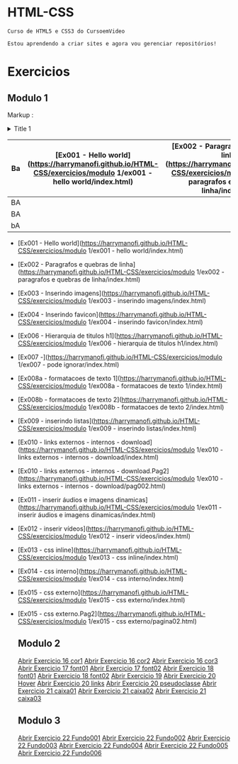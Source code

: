 # HTML-CSS
    Curso de HTML5 e CSS3 do CursoemVideo

    Estou aprendendo a criar sites e agora vou gerenciar repositórios!
 
# Exercicios #

## Modulo 1 ##

Markup : <details>
               <summary>Title 1</summary>
               <p>Content 1 Content 1 Content 1 Content 1 Content 1</p>
             </details>

| Ba  | [Ex001 - Hello world](https://harrymanofi.github.io/HTML-CSS/exercicios/modulo 1/ex001 - hello world/index.html)  | [Ex002 - Paragrafos e quebras de linha](https://harrymanofi.github.io/HTML-CSS/exercicios/modulo 1/ex002 - paragrafos e quebras de linha/index.html)  | [Ex003 - Inserindo imagens](https://harrymanofi.github.io/HTML-CSS/exercicios/modulo 1/ex003 - inserindo imagens/index.html)  |
|---|---|---|---|
| BA  |   |   |   |
| BA  |   |   |   |
| bA  |   |   |   |

- [Ex001 - Hello world](https://harrymanofi.github.io/HTML-CSS/exercicios/modulo 1/ex001 - hello world/index.html)

- [Ex002 - Paragrafos e quebras de linha](https://harrymanofi.github.io/HTML-CSS/exercicios/modulo 1/ex002 - paragrafos e quebras de linha/index.html)

- [Ex003 - Inserindo imagens](https://harrymanofi.github.io/HTML-CSS/exercicios/modulo 1/ex003 - inserindo imagens/index.html)

- [Ex004 - Inserindo favicon](https://harrymanofi.github.io/HTML-CSS/exercicios/modulo 1/ex004 - inserindo favicon/index.html)

- [Ex006 - Hierarquia de titulos h1](https://harrymanofi.github.io/HTML-CSS/exercicios/modulo 1/ex006 - hierarquia de titulos h1/index.html)

- [Ex007 -](https://harrymanofi.github.io/HTML-CSS/exercicios/modulo 1/ex007 - pode ignorar/index.html)

- [Ex008a - formatacoes de texto 1](https://harrymanofi.github.io/HTML-CSS/exercicios/modulo 1/ex008a - formatacoes de texto 1/index.html)

- [Ex008b - formatacoes de texto 2](https://harrymanofi.github.io/HTML-CSS/exercicios/modulo 1/ex008b - formatacoes de texto 2/index.html)

- [Ex009 - inserindo listas](https://harrymanofi.github.io/HTML-CSS/exercicios/modulo 1/ex009 - inserindo listas/index.html)

- [Ex010 - links externos - internos - download](https://harrymanofi.github.io/HTML-CSS/exercicios/modulo 1/ex010 - links externos - internos - download/index.html)

- [Ex010 - links externos - internos - download.Pag2](https://harrymanofi.github.io/HTML-CSS/exercicios/modulo 1/ex010 - links externos - internos - download/pag002.html)

- [Ex011 - inserir áudios e imagens dinamicas](https://harrymanofi.github.io/HTML-CSS/exercicios/modulo 1/ex011 - inserir áudios e imagens dinamicas/index.html)

- [Ex012 - inserir vídeos](https://harrymanofi.github.io/HTML-CSS/exercicios/modulo 1/ex012 - inserir vídeos/index.html)

- [Ex013 - css inline](https://harrymanofi.github.io/HTML-CSS/exercicios/modulo 1/ex013 - css inline/index.html)

- [Ex014 - css interno](https://harrymanofi.github.io/HTML-CSS/exercicios/modulo 1/ex014 - css interno/index.html)

- [Ex015 - css externo](https://harrymanofi.github.io/HTML-CSS/exercicios/modulo 1/ex015 - css externo/index.html)

- [Ex015 - css externo.Pag2](https://harrymanofi.github.io/HTML-CSS/exercicios/modulo 1/ex015 - css externo/pagina02.html)


    <h2>Modulo 2</h2>
        <a href="https://harrymanofi.github.io/HTML-CSS/exercicios/modulo 2/ex016 - representando cores/cor01.html"> Abrir Exercicio 16 cor1</a>
        <a href="https://harrymanofi.github.io/HTML-CSS/exercicios/modulo 2/ex016 - representando cores/cor02.html"> Abrir Exercicio 16 cor2</a>
        <a href="https://harrymanofi.github.io/HTML-CSS/exercicios/modulo 2/ex016 - representando cores/cor03.html"> Abrir Exercicio 16 cor3</a>
        <a href="https://harrymanofi.github.io/HTML-CSS/exercicios/modulo 2/ex017 - Famílias de fonte com CSS/font01.html"> Abrir Exercicio 17 font01</a>
        <a href="https://harrymanofi.github.io/HTML-CSS/exercicios/modulo 2/ex017 - Famílias de fonte com CSS/font02.html"> Abrir Exercicio 17 font02</a>
        <a href="https://harrymanofi.github.io/HTML-CSS/exercicios/modulo 2/ex018 - Usando Google Fonts/font01.html"> Abrir Exercicio 18 font01</a>
        <a href="https://harrymanofi.github.io/HTML-CSS/exercicios/modulo 2/ex018 - Usando Google Fonts/font02.html"> Abrir Exercicio 18 font02</a>
        <a href="https://harrymanofi.github.io/HTML-CSS/exercicios/modulo 2/ex019 - Usando o id e o class com CSS/seletor01.html"> Abrir Exercicio 19</a>
        <a href="https://harrymanofi.github.io/HTML-CSS/exercicios/modulo 2/ex020 - pseudo-classes e pseudo-elementosem CSS/hover.html"> Abrir Exercicio 20 Hover</a>
        <a href="https://harrymanofi.github.io/HTML-CSS/exercicios/modulo 2/ex020 - pseudo-classes e pseudo-elementosem CSS/links.html"> Abrir Exercicio 20 links</a>
        <a href="https://harrymanofi.github.io/HTML-CSS/exercicios/modulo 2/ex020 - pseudo-classes e pseudo-elementosem CSS/pseudoclasse.html"> Abrir Exercicio 20 pseudoclasse</a>
        <a href="https://harrymanofi.github.io/HTML-CSS/exercicios/modulo 2/ex21 - box-level e bordas decoradas/caixa01.html"> Abrir Exercicio 21 caixa01</a>
        <a href="https://harrymanofi.github.io/HTML-CSS/exercicios/modulo 2/ex21 - box-level e bordas decoradas/caixa02.html"> Abrir Exercicio 21 caixa02</a>
        <a href="https://harrymanofi.github.io/HTML-CSS/exercicios/modulo 2/ex21 - box-level e bordas decoradas/caixa03.html"> Abrir Exercicio 21 caixa03</a><br>
    <h2>Modulo 3</h2>
        <a href="https://harrymanofi.github.io/HTML-CSS/exercicios/modulo 3/ex22/fundo001.html"> Abrir Exercicio 22 Fundo001</a>
        <a href="https://harrymanofi.github.io/HTML-CSS/exercicios/modulo 3/ex22/fundo002.html"> Abrir Exercicio 22 Fundo002</a>
        <a href="https://harrymanofi.github.io/HTML-CSS/exercicios/modulo 3/ex22/fundo003.html"> Abrir Exercicio 22 Fundo003</a>
        <a href="https://harrymanofi.github.io/HTML-CSS/exercicios/modulo 3/ex22/fundo004.html"> Abrir Exercicio 22 Fundo004</a>
        <a href="https://harrymanofi.github.io/HTML-CSS/exercicios/modulo 3/ex22/fundo005.html"> Abrir Exercicio 22 Fundo005</a>
        <a href="https://harrymanofi.github.io/HTML-CSS/exercicios/modulo 3/ex22/fundo006.html"> Abrir Exercicio 22 Fundo006</a>